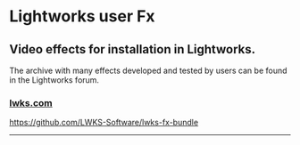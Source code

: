
# Lightworks user Fx

## Video effects for installation in Lightworks.

The archive with many effects developed and tested by users can be found in the Lightworks forum.
### <a href="https://github.com/LWKS-Software/lwks-fx-bundle#ftop" TARGET="_blank">lwks.com</a>  
https://github.com/LWKS-Software/lwks-fx-bundle

----------------------------------------------------------------------------

